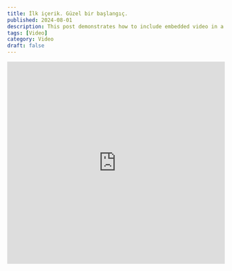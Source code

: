 ```yaml
---
title: İlk içerik. Güzel bir başlangıç.
published: 2024-08-01
description: This post demonstrates how to include embedded video in a blog post.
tags: [Video]
category: Video
draft: false
---
```


<iframe width="100%" height="468" src="https://youtu.be/XserG91j-h4?si=yC4j2wLdgocQgfY0" title="YouTube video player" frameborder="0" allow="accelerometer; autoplay; clipboard-write; encrypted-media; gyroscope; picture-in-picture; web-share" allowfullscreen></iframe>

